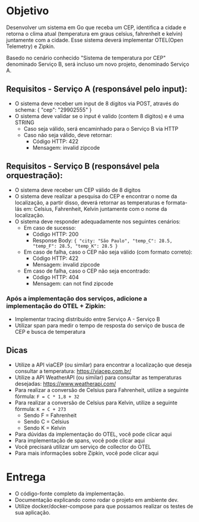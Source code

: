 # Objetivo

Desenvolver um sistema em Go que receba um CEP, identifica a cidade e retorna o clima atual (temperatura em graus 
celsius, fahrenheit e kelvin) juntamente com a cidade. Esse sistema deverá implementar OTEL(Open Telemetry) e Zipkin.

Basedo no cenário conhecido "Sistema de temperatura por CEP" denominado Serviço B, será incluso um novo projeto, 
denominado Serviço A.

## Requisitos - Serviço A (responsável pelo input):

* O sistema deve receber um input de 8 dígitos via POST, através do schema:  { "cep": "29902555" }
* O sistema deve validar se o input é valido (contem 8 dígitos) e é uma STRING
    * Caso seja válido, será encaminhado para o Serviço B via HTTP
    * Caso não seja válido, deve retornar:
      * Código HTTP: 422
      * Mensagem: invalid zipcode

## Requisitos - Serviço B (responsável pela orquestração):

* O sistema deve receber um CEP válido de 8 digitos
* O sistema deve realizar a pesquisa do CEP e encontrar o nome da localização, a partir disso, deverá retornar as temperaturas e formata-lás em: Celsius, Fahrenheit, Kelvin juntamente com o nome da localização.
* O sistema deve responder adequadamente nos seguintes cenários:
    * Em caso de sucesso:
        * Código HTTP: 200
        * Response Body: `{ "city: "São Paulo", "temp_C": 28.5, "temp_F": 28.5, "temp_K": 28.5 }`
    * Em caso de falha, caso o CEP não seja válido (com formato correto):
        * Código HTTP: 422
        * Mensagem: invalid zipcode
    * Em caso de falha, caso o CEP não seja encontrado:
        * Código HTTP: 404
        * Mensagem: can not find zipcode

### Após a implementação dos serviços, adicione a implementação do OTEL + Zipkin:

* Implementar tracing distribuído entre Serviço A - Serviço B
* Utilizar span para medir o tempo de resposta do serviço de busca de CEP e busca de temperatura

## Dicas

* Utilize a API viaCEP (ou similar) para encontrar a localização que deseja consultar a temperatura: https://viacep.com.br/
* Utilize a API WeatherAPI (ou similar) para consultar as temperaturas desejadas: https://www.weatherapi.com/
* Para realizar a conversão de Celsius para Fahrenheit, utilize a seguinte fórmula: `F = C * 1,8 + 32`
* Para realizar a conversão de Celsius para Kelvin, utilize a seguinte fórmula: `K = C + 273`
    * Sendo F = Fahrenheit
    * Sendo C = Celsius
    * Sendo K = Kelvin
* Para dúvidas da implementação do OTEL, você pode clicar aqui
* Para implementação de spans, você pode clicar aqui
* Você precisará utilizar um serviço de collector do OTEL
* Para mais informações sobre Zipkin, você pode clicar aqui

# Entrega

* O código-fonte completo da implementação.
* Documentação explicando como rodar o projeto em ambiente dev.
* Utilize docker/docker-compose para que possamos realizar os testes de sua aplicação.
